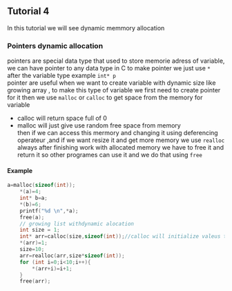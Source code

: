 ## Tutorial 4

In this tutorial we will see dynamic memmory allocation

### Pointers dynamic allocation 
pointers are special data type that used to store memorie adress of variable, we can have pointer to any data type in C to make pointer we just use `*` after the variable type example `int* p`  
pointer are useful when we want to create  variable with dynamic size like growing array , to make this type of variable we first need to create pointer for it then we use `malloc` or `calloc` to get space from the memory for variable 
* calloc will return space full of 0
* malloc will just give use random free space from memory  
then if we can access this mermory and changing it using deferencing operateur ,and if we want resize it and get more memory we use `realloc`  
always after finishing work with allocated memory we have to free it and return it so other programes can use it and we do that using `free`
#### Example 
```C
a=malloc(sizeof(int));
    *(a)=4;
    int* b=a;
    *(b)=6;
    printf("%d \n",*a);
    free(a);
    // growing list withdynamic alocation
    int size = 1;
    int* arr=calloc(size,sizeof(int));//calloc will initialize valeus to 0
    *(arr)=1;
    size=10;
    arr=realloc(arr,size*sizeof(int));
    for (int i=0;i<10;i++){
        *(arr+i)=i+1;
    }
    free(arr);
```